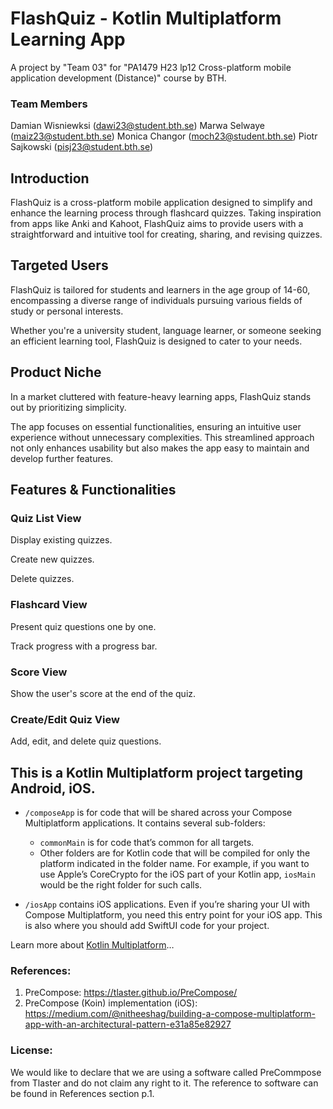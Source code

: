 # FlashQuiz - Kotlin Multiplatform Learning App
A project by "Team 03" for "PA1479 H23 lp12 Cross-platform mobile application development (Distance)" course by BTH.

### Team Members
Damian Wisniewksi (dawi23@student.bth.se)
Marwa Selwaye (maiz23@student.bth.se)
Monica Changor (moch23@student.bth.se)
Piotr Sajkowski (pisj23@student.bth.se)

## Introduction
FlashQuiz is a cross-platform mobile application designed to simplify and enhance the learning process through flashcard quizzes. Taking inspiration from apps like Anki and Kahoot, FlashQuiz aims to provide users with a straightforward and intuitive tool for creating, sharing, and revising quizzes.

## Targeted Users
FlashQuiz is tailored for students and learners in the age group of 14-60, encompassing a diverse range of individuals pursuing various fields of study or personal interests. 

Whether you're a university student, language learner, or someone seeking an efficient learning tool, FlashQuiz is designed to cater to your needs.

## Product Niche
In a market cluttered with feature-heavy learning apps, FlashQuiz stands out by prioritizing simplicity. 

The app focuses on essential functionalities, ensuring an intuitive user experience without unnecessary complexities. This streamlined approach not only enhances usability but also makes the app easy to maintain and develop further features.


## Features & Functionalities


### Quiz List View

Display existing quizzes.

Create new quizzes.

Delete quizzes.

### Flashcard View

Present quiz questions one by one.

Track progress with a progress bar.

### Score View

Show the user's score at the end of the quiz.

### Create/Edit Quiz View

Add, edit, and delete quiz questions.




## This is a Kotlin Multiplatform project targeting Android, iOS.

* `/composeApp` is for code that will be shared across your Compose Multiplatform applications.
  It contains several sub-folders:
  - `commonMain` is for code that’s common for all targets.
  - Other folders are for Kotlin code that will be compiled for only the platform indicated in the folder name.
    For example, if you want to use Apple’s CoreCrypto for the iOS part of your Kotlin app,
    `iosMain` would be the right folder for such calls.

* `/iosApp` contains iOS applications. Even if you’re sharing your UI with Compose Multiplatform, 
  you need this entry point for your iOS app. This is also where you should add SwiftUI code for your project.


Learn more about [Kotlin Multiplatform](https://www.jetbrains.com/help/kotlin-multiplatform-dev/get-started.html)…


### References:
1. PreCompose: https://tlaster.github.io/PreCompose/
2. PreCompose (Koin) implementation (iOS):
  https://medium.com/@nitheeshag/building-a-compose-multiplatform-app-with-an-architectural-pattern-e31a85e82927



### License:
We would like to declare that we are using a software called PreCommpose from Tlaster and do not claim any right to it.
The reference to software can be found in References section p.1.
